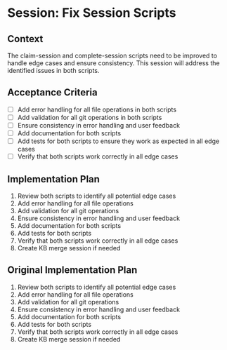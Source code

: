 # Session: Fix Session Scripts

## Context
The claim-session and complete-session scripts need to be improved to handle edge cases and ensure consistency. This session will address the identified issues in both scripts.

## Acceptance Criteria
- [ ] Add error handling for all file operations in both scripts
- [ ] Add validation for all git operations in both scripts
- [ ] Ensure consistency in error handling and user feedback
- [ ] Add documentation for both scripts
- [ ] Add tests for both scripts to ensure they work as expected in all edge cases
- [ ] Verify that both scripts work correctly in all edge cases

## Implementation Plan
1. Review both scripts to identify all potential edge cases
2. Add error handling for all file operations
3. Add validation for all git operations
4. Ensure consistency in error handling and user feedback
5. Add documentation for both scripts
6. Add tests for both scripts
7. Verify that both scripts work correctly in all edge cases
8. Create KB merge session if needed

## Original Implementation Plan
1. Review both scripts to identify all potential edge cases
2. Add error handling for all file operations
3. Add validation for all git operations
4. Ensure consistency in error handling and user feedback
5. Add documentation for both scripts
6. Add tests for both scripts
7. Verify that both scripts work correctly in all edge cases
8. Create KB merge session if needed